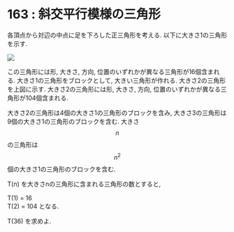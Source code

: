 # 163 : 斜交平行模様の三角形

各頂点から対辺の中点に足を下ろした正三角形を考える. 以下に大きさ1の三角形を示す.

![](https://projecteuler.net/project/images/p163.gif)

この三角形には形, 大きさ, 方向, 位置のいずれかが異なる三角形が16個含まれる. 大きさ1の三角形をブロックとして, 大きい三角形が作れる. 大きさ2の三角形を上図に示す. 大きさ2の三角形には形, 大きさ, 方向, 位置のいずれかが異なる三角形が104個含まれる.

大きさ2の三角形は4個の大きさ1の三角形のブロックを含み, 大きさ3の三角形は9個の大きさ1の三角形のブロックを含む. 大きさ$$n$$の三角形は$$n^2$$個の大きさ1の三角形のブロックを含む.

T(n) を大きさnの三角形に含まれる三角形の数とすると,

T(1) = 16\
T(2) = 104 となる.

T(36) を求めよ.
